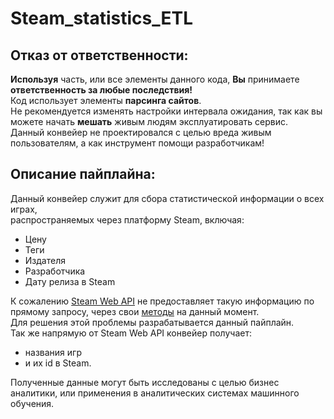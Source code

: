 # Steam_statistics_ETL


## Отказ от ответственности:
**Используя** часть, или все элементы данного кода, **Вы** принимаете **ответственность за любые последствия!**<br/>
Код использует элементы **парсинга сайтов**.<br/>
Не рекомендуется изменять настройки интервала ожидания, так как вы можете начать **мешать** живым людям эксплуатировать сервис.<br/>
Данный конвейер не проектировался с целью вреда живым пользователям, а как инструмент помощи разработчикам!


## Описание пайплайна:
Данный конвейер служит для сбора статистической информации о всех играх, <br/>
распространяемых через платформу Steam, включая:
* Цену
* Теги
* Издателя
* Разработчика
* Дату релиза в Steam<br/>

К сожалению [Steam Web API](https://developer.valvesoftware.com/wiki/Steam_Web_API) не предоставляет такую информацию по прямому запросу, через свои [методы](https://wiki.teamfortress.com/wiki/WebAPI) на данный момент.<br/>
Для решения этой проблемы разрабатывается данный пайплайн.<br/>
Так же напрямую от Steam Web API конвейер получает:
* названия игр 
* и их id в Steam.

Полученные данные могут быть исследованы с целью бизнес аналитики, или применения в аналитических системах машинного обучения.
